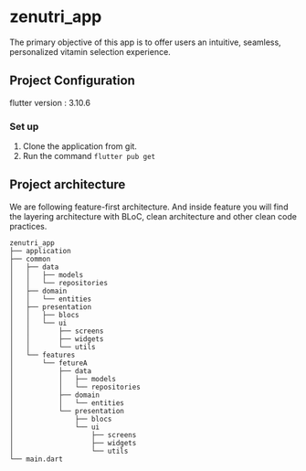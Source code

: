 # zenutri_app

The primary objective of this app is to offer users an intuitive, seamless, personalized vitamin selection experience.

## Project Configuration

flutter version : 3.10.6

### Set up
1. Clone the application from git.
2. Run the command
  `` flutter pub get ``

## Project architecture
We are following feature-first architecture. And inside feature you will find the layering
architecture with BLoC, clean architecture and other clean code practices.

```
zenutri_app
├── application
├── common
│   ├── data
│   │   ├── models
│   │   └── repositories
│   ├── domain
│   │   └── entities  
│   ├── presentation
│   │   ├── blocs
│   │   └── ui
│   │       ├── screens
│   │       ├── widgets
│   │       └── utils
│   └── features
│       └── fetureA
│           ├── data
│           │   ├── models
│           │   └── repositories
│           ├── domain
│           │   └── entities  
│           └── presentation
│               ├── blocs
│               └── ui
│                   ├── screens
│                   ├── widgets
│                   └── utils
└── main.dart

```
